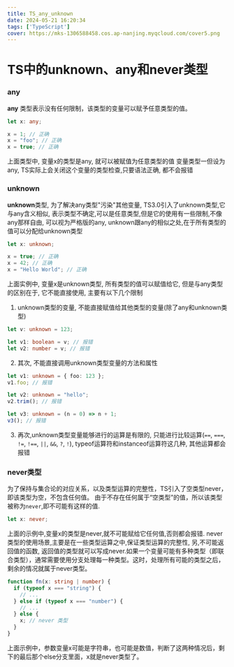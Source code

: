 ```yaml
---
title: TS_any_unknown
date: 2024-05-21 16:20:34
tags: ['TypeScript']
cover: https://mks-1306588458.cos.ap-nanjing.myqcloud.com/cover5.png
---
```


# TS中的unknown、any和never类型
### any
**any** 类型表示没有任何限制，该类型的变量可以赋予任意类型的值。

```typescript
let x: any;

x = 1; // 正确
x = "foo"; // 正确
x = true; // 正确
```
上面类型中, 变量x的类型是any, 就可以被赋值为任意类型的值
变量类型一但设为any, TS实际上会关闭这个变量的类型检查,只要语法正确, 都不会报错
### unknown
**unknown**类型, 为了解决any类型"污染"其他变量, TS3.0引入了unknown类型,它与any含义相似, 表示类型不确定,可以是任意类型,但是它的使用有一些限制,不像any那样自由, 可以视为严格版的any, unknown跟any的相似之处,在于所有类型的值可以分配给unknown类型

```typescript
let x: unknown;

x = true; // 正确
x = 42; // 正确
x = "Hello World"; // 正确
```

上面实例中, 变量x是unknown类型, 所有类型的值可以赋值给它, 但是与any类型的区别在于, 它不能直接使用, 主要有以下几个限制

1. unknown类型的变量, 不能直接赋值给其他类型的变量(除了any和unknown类型)
```typescript
let v: unknown = 123;

let v1: boolean = v; // 报错
let v2: number = v; // 报错
```
2. 其次, 不能直接调用unknown类型变量的方法和属性
```typescript
let v1: unknown = { foo: 123 };
v1.foo; // 报错

let v2: unknown = "hello";
v2.trim(); // 报错

let v3: unknown = (n = 0) => n + 1;
v3(); // 报错
```
3. 再次,unknown类型变量能够进行的运算是有限的, 只能进行比较运算(`==`, `===`, `!=`, `!==`, `||`, `&&`, `?`, `!`), typeof运算符和instanceof运算符这几种, 其他运算都会报错


### never类型
为了保持与集合论的对应关系，以及类型运算的完整性，TS引入了空类型never，即该类型为空，不包含任何值。
由于不存在任何属于“空类型”的值，所以该类型被称为`never`,即不可能有这样的值.
```typescript
let x: never;
```
上面的示例中,变量x的类型是never,就不可能赋给它任何值,否则都会报错.
never类型的使用场景,主要是在一些类型运算之中,保证类型运算的完整性, 另,不可能返回值的函数, 返回值的类型就可以写成never.如果一个变量可能有多种类型（即联合类型），通常需要使用分支处理每一种类型。这时，处理所有可能的类型之后，剩余的情况就属于never类型。
```typescript
function fn(x: string | number) {
  if (typeof x === "string") {
    // ...
  } else if (typeof x === "number") {
    // ...
  } else {
    x; // never 类型
  }
}
```
上面示例中，参数变量x可能是字符串，也可能是数值，判断了这两种情况后，剩下的最后那个else分支里面，x就是never类型了。